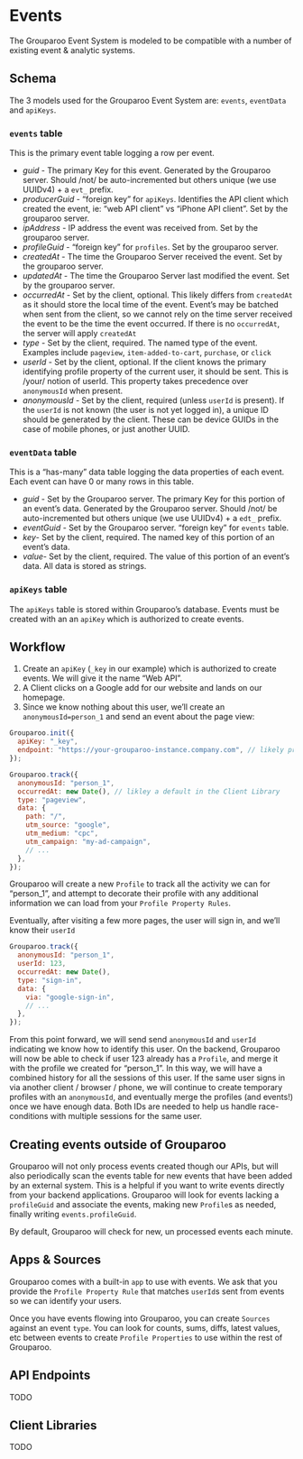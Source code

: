 # Events

The Grouparoo Event System is modeled to be compatible with a number of existing event & analytic systems.

## Schema

The 3 models used for the Grouparoo Event System are: `events`, `eventData` and `apiKeys`.

### `events` table

This is the primary event table logging a row per event.

- _guid_ - The primary Key for this event. Generated by the Grouparoo server. Should /not/ be auto-incremented but others unique (we use UUIDv4) + a `evt_` prefix.
- _producerGuid_ - “foreign key” for `apiKeys`. Identifies the API client which created the event, ie: “web API client” vs “iPhone API client”. Set by the grouparoo server.
- _ipAddress_ - IP address the event was received from. Set by the grouparoo server.
- _profileGuid_ - “foreign key” for `profiles`. Set by the grouparoo server.
- _createdAt_ - The time the Grouparoo Server received the event. Set by the grouparoo server.
- _updatedAt_ - The time the Grouparoo Server last modified the event. Set by the grouparoo server.
- _occurredAt_ - Set by the client, optional. This likely differs from `createdAt` as it should store the local time of the event. Event’s may be batched when sent from the client, so we cannot rely on the time server received the event to be the time the event occurred. If there is no `occurredAt`, the server will apply `createdAt`
- _type_ - Set by the client, required. The named type of the event. Examples include `pageview`, `item-added-to-cart`, `purchase`, or `click`
- _userId_ - Set by the client, optional. If the client knows the primary identifying profile property of the current user, it should be sent. This is /your/ notion of userId. This property takes precedence over `anonymousId` when present.
- _anonymousId_ - Set by the client, required (unless `userId` is present). If the `userId` is not known (the user is not yet logged in), a unique ID should be generated by the client. These can be device GUIDs in the case of mobile phones, or just another UUID.

### `eventData` table

This is a “has-many” data table logging the data properties of each event. Each event can have 0 or many rows in this table.

- _guid_ - Set by the Grouparoo server. The primary Key for this portion of an event’s data. Generated by the Grouparoo server. Should /not/ be auto-incremented but others unique (we use UUIDv4) + a `edt_` prefix.
- _eventGuid_ - Set by the Grouparoo server. “foreign key” for `events` table.
- _key_- Set by the client, required. The named key of this portion of an event’s data.
- _value_- Set by the client, required. The value of this portion of an event’s data. All data is stored as strings.

### `apiKeys` table

The `apiKeys` table is stored within Grouparoo’s database. Events must be created with an an `apiKey` which is authorized to create events.

## Workflow

1. Create an `apiKey` (`_key` in our example) which is authorized to create events. We will give it the name “Web API”.
2. A Client clicks on a Google add for our website and lands on our homepage.
3. Since we know nothing about this user, we’ll create an `anonymousId=person_1` and send an event about the page view:

```js
Grouparoo.init({
  apiKey: "_key",
  endpoint: "https://your-grouparoo-instance.company.com", // likely pre-set by the client library
});

Grouparoo.track({
  anonymousId: "person_1",
  occurredAt: new Date(), // likley a default in the Client Library
  type: "pageview",
  data: {
    path: "/",
    utm_source: "google",
    utm_medium: "cpc",
    utm_campaign: "my-ad-campaign",
    // ...
  },
});
```

Grouparoo will create a new `Profile` to track all the activity we can for “person_1”, and attempt to decorate their profile with any additional information we can load from your `Profile Property Rules`.

Eventually, after visiting a few more pages, the user will sign in, and we’ll know their `userId`

```js
Grouparoo.track({
  anonymousId: "person_1",
  userId: 123,
  occurredAt: new Date(),
  type: "sign-in",
  data: {
    via: "google-sign-in",
    // ...
  },
});
```

From this point forward, we will send send `anonymousId` and `userId` indicating we know how to identify this user. On the backend, Grouparoo will now be able to check if user 123 already has a `Profile`, and merge it with the profile we created for “person_1”. In this way, we will have a combined history for all the sessions of this user. If the same user signs in via another client / browser / phone, we will continue to create temporary profiles with an `anonymousId`, and eventually merge the profiles (and events!) once we have enough data. Both IDs are needed to help us handle race-conditions with multiple sessions for the same user.

## Creating events outside of Grouparoo

Grouparoo will not only process events created though our APIs, but will also periodically scan the events table for new events that have been added by an external system. This is a helpful if you want to write events directly from your backend applications. Grouparoo will look for events lacking a `profileGuid` and associate the events, making new `Profile`s as needed, finally writing `events.profileGuid`.

By default, Grouparoo will check for new, un processed events each minute.

## Apps & Sources

Grouparoo comes with a built-in `app` to use with events. We ask that you provide the `Profile Property Rule` that matches `userId`s sent from events so we can identify your users.

Once you have events flowing into Grouparoo, you can create `Sources` against an event `type`. You can look for counts, sums, diffs, latest values, etc between events to create `Profile Properties` to use within the rest of Grouparoo.

## API Endpoints

TODO

## Client Libraries

TODO
